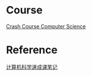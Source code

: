 # Course

[Crash Course Computer Science](https://www.youtube.com/playlist?list=PL8dPuuaLjXtNlUrzyH5r6jN9ulIgZBpdo)

# Reference

[计算机科学速成课笔记](https://shimo.im/docs/PJAUY30F1uYksv0h/read)